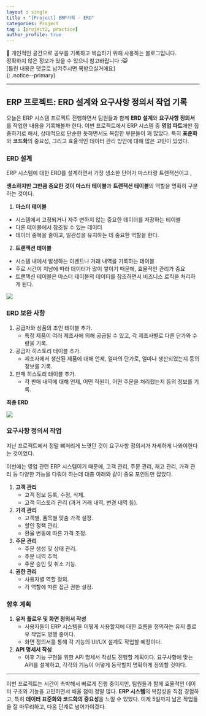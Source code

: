 ```yaml
---
layout : single
title : "[Project] ERP기획 - ERD"
categories: Project
tag : [project2, practice]
author_profile: true
---
```


📌 개인적인 공간으로 공부를 기록하고 복습하기 위해 사용하는 블로그입니다. <br>
정확하지 않은 정보가 있을 수 있으니 참고바랍니다 :😸 <br>
[틀린 내용은 댓글로 남겨주시면 복받으실거에요]  
{: .notice--primary}

---


## ERP 프로젝트: ERD 설계와 요구사항 정의서 작업 기록

오늘은 ERP 시스템 프로젝트 진행하면서 팀원들과 함께 **ERD 설계**와 **요구사항 정의서**를 작업한 내용을 기록해볼까 한다. 이번 프로젝트에서 ERP 시스템 중 **영업 파트**에만 집중하기로 해서, 상대적으로 단순한 듯하면서도 복잡한 부분들이 꽤 많았다. 특히 **표준화**와 **코드화**의 중요성, 그리고 효율적인 데이터 관리 방안에 대해 많은 고민이 있었다.

### ERD 설계

ERP 시스템에 대한 ERD를 설계하면서 가장 생소한 단어가 마스터랑 트랜잭션이고 ,

**생소하지만 그만큼 중요한 것이 마스터 테이블**과 **트랜잭션 테이블**의 역할을 명확히 구분하는 것이다.

1. **마스터 테이블**

- 시스템에서 고정되거나 자주 변하지 않는 중요한 데이터를 저장하는 테이블
- 다른 테이블에서 참조될 수 있는 데이터
- 데이터 중복을 줄이고, 일관성을 유지하는 데 중요한 역할을 한다.

2. **트랜잭션 테이블**

- 시스템 내에서 발생하는 이벤트나 거래 내역을 기록하는 테이블
- 주로 시간이 지남에 따라 데이터가 많이 쌓이기 때문에, 효율적인 관리가 중요
- 트랜잭션 테이블은 마스터 테이블의 데이터를 참조하면서 비즈니스 로직을 처리하게 된다.

<img src = "https://github.com/user-attachments/assets/c068897d-39eb-42da-bd4c-f0b4c107587f" witdh=700/>

### ERD 보완 사항

1. 공급자와 상품의 조인 테이블 추가.
    - 특정 제품이 여러 제조사에 의해 공급될 수 있고, 각 제조사별로 다른 단가와 수량을 기록.
2. 공급자 히스토리 테이블 추가. 
    - 제조사에서 생산된 제품에 대해 언제, 얼마의 단가로, 얼마나 생산되었는지 등의 정보를 기록.
3. 판매 히스토리 테이블 추가. 
    - 각 판매 내역에 대해 언제, 어떤 직원이, 어떤 주문을 처리했는지 등의 정보를 기록.

**최종 ERD**

<img src = "https://github.com/user-attachments/assets/e6e1937c-72e7-4538-885d-158a1a0947d9" witdh=700/>

### 요구사항 정의서 작업

지난 프로젝트에서 정말 뼈저리게 느꼇던 것이 요구사항 정의서가 자세하게 나와야한다는 것이었다.

이번에는 영업 관련 ERP 시스템이기 때문에, 고객 관리, 주문 관리, 재고 관리, 가격 관리 등 다양한 기능을 다뤄야 하는데 대충 아래와 같이 중요 포인트만 잡았다.

1. **고객 관리**
    - 고객 정보 등록, 수정, 삭제.
    - 고객 히스토리 관리 (과거 거래 내역, 변경 내역 등).
2. **가격 관리**
    - 고객별, 품목별 맞춤 가격 설정.
    - 할인 정책 관리.
    - 환율 변동에 따른 가격 조정.
3. **주문 관리**
    - 주문 생성 및 상태 관리.
    - 주문 내역 추적.
    - 주문 승인 및 취소 기능.
4. **권한 관리**
    - 사용자별 역할 정의.
    - 각 역할에 따른 접근 권한 설정.

### 향후 계획

1. **유저 플로우 및 화면 정의서 작성**
    - 사용자들이 ERP 시스템을 어떻게 사용할지에 대한 흐름을 정의하는 유저 플로우 작업도 병행 중이다.
    - 화면 정의서를 통해 각 기능의 UI/UX 설계도 작업할 예정이다.
2. **API 명세서 작성**
    - 이후 기능 구현을 위한 API 명세서 작성도 진행할 계획이다. 요구사항에 맞는 API를 설계하고, 각각의 기능이 어떻게 동작할지 명확하게 정의할 것이다.

---

이번 프로젝트는 시간이 촉박해서 빠르게 진행 중이지만, 팀원들과 함께 효율적인 데이터 구조와 기능을 고민하면서 배울 점이 정말 많다. **ERP 시스템**의 복잡성을 직접 경험하고, 특히 **데이터 표준화와 코드화의 중요성**을 느낄 수 있었다. 이제 5일까지 남은 작업들을 잘 마무리하고, 다음 단계로 넘어가야겠다.